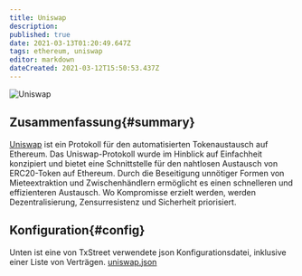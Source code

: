 ```yaml
---
title: Uniswap
description:
published: true
date: 2021-03-13T01:20:49.647Z
tags: ethereum, uniswap
editor: markdown
dateCreated: 2021-03-12T15:50:53.437Z
---
```


![Uniswap](https://txstreet.com/static/img/singles/house_logos/uniswap.png)

## Zusammenfassung{#summary}

<a href="https://app. uniswap. org" target="_blank">Uniswap</a> ist ein Protokoll für den automatisierten Tokenaustausch auf Ethereum. Das Uniswap-Protokoll wurde im Hinblick auf Einfachheit konzipiert und bietet eine Schnittstelle für den nahtlosen Austausch von ERC20-Token auf Ethereum. Durch die Beseitigung unnötiger Formen von Mieteextraktion und Zwischenhändlern ermöglicht es einen schnelleren und effizienteren Austausch. Wo Kompromisse erzielt werden, werden Dezentralisierung, Zensurresistenz und Sicherheit priorisiert.

## Konfiguration{#config}

Unten ist eine von TxStreet verwendete json Konfigurationsdatei, inklusive einer Liste von Verträgen. [uniswap.json](/ethereum/houses/uniswap.json)